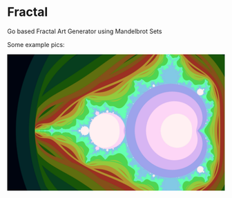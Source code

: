 # Fractal
Go based Fractal Art Generator using Mandelbrot Sets

Some example pics:

![Mandelbrot Set](retro.png)

